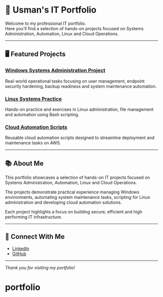 # 📂 Usman's IT Portfolio

Welcome to my professional IT portfolio.  
Here you'll find a selection of hands-on projects focused on Systems Administration, Automation, Linux and Cloud Operations.

---

## 🖥️ Featured Projects

### [Windows Systems Administration Project](https://github.com/usmanuh/windows-systems-admin-tasks)
Real-world operational tasks focusing on user management, endpoint security hardening, backup readiness and system maintenance automation.

### [Linux Systems Practice](https://github.com/usmanuh/linux-practice)
Hands-on practice and exercises in Linux administration, file management and automation using Bash scripting.

### [Cloud Automation Scripts](https://github.com/usmanuh/cloud-scripts)
Reusable cloud automation scripts designed to streamline deployment and maintenance tasks on AWS.

---

## 📚 About Me

This portfolio showcases a selection of hands-on IT projects focused on Systems Administration, Automation, Linux and Cloud Operations.

The projects demonstrate practical experience managing Windows environments, automating system maintenance tasks, scripting for Linux administration and developing cloud automation solutions.

Each project highlights a focus on building secure, efficient and high performing IT infrastructure.

---

## 🔗 Connect With Me

- [LinkedIn](https://www.linkedin.com/in/usman-ul-haq-587812294/)  
- [GitHub](https://github.com/usmanuh)

---

*Thank you for visiting my portfolio!*
# portfolio
